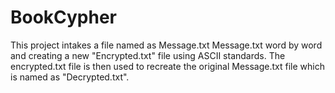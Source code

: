 # BookCypher
This project intakes a file named as Message.txt Message.txt word by word and creating a new "Encrypted.txt" file using ASCII standards. 
The encrypted.txt file is then used to recreate the original Message.txt file which is named as "Decrypted.txt".
